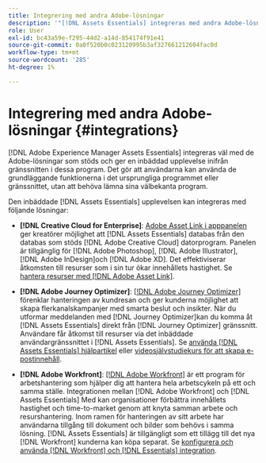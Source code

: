 ```yaml
---
title: Integrering med andra Adobe-lösningar
description: '"[!DNL Assets Essentials] integreras med andra Adobe-lösningar och ger en inbäddad upplevelse inifrån det inbyggda programmet."'
role: User
exl-id: bc43a59e-f295-44d2-a14d-854174f91e41
source-git-commit: 0a0f520b0c023120995b3af327661212604fac0d
workflow-type: tm+mt
source-wordcount: '285'
ht-degree: 1%

---
```


# Integrering med andra Adobe-lösningar {#integrations}

[!DNL Adobe Experience Manager Assets Essentials] integreras väl med de Adobe-lösningar som stöds och ger en inbäddad upplevelse inifrån gränssnitten i dessa program. Det gör att användarna kan använda de grundläggande funktionerna i det ursprungliga programmet eller gränssnittet, utan att behöva lämna sina välbekanta program.

Den inbäddade [!DNL Assets Essentials] upplevelsen kan integreras med följande lösningar:

* **[!DNL Creative Cloud for Enterprise]**: [Adobe Asset Link i apppanelen](https://www.adobe.com/creativecloud/business/enterprise/adobe-asset-link.html) ger kreatörer möjlighet att [!DNL Assets Essentials] databas från den databas som stöds [!DNL Adobe Creative Cloud] datorprogram. Panelen är tillgänglig för [!DNL Adobe Photoshop], [!DNL Adobe Illustrator], [!DNL Adobe InDesign]och [!DNL Adobe XD]. Det effektiviserar åtkomsten till resurser som i sin tur ökar innehållets hastighet. Se [hantera resurser med [!DNL Adobe Asset Link]](https://helpx.adobe.com/se/enterprise/using/manage-assets-using-adobe-asset-link.html).

* **[!DNL Adobe Journey Optimizer]**: [[!DNL Adobe Journey Optimizer]](https://business.adobe.com/products/journey-optimizer/adobe-journey-optimizer.html) förenklar hanteringen av kundresan och ger kunderna möjlighet att skapa flerkanalskampanjer med smarta beslut och insikter. När du utformar meddelanden med [!DNL Journey Optimizer]kan du komma åt [!DNL Assets Essentials] direkt från [!DNL Journey Optimizer] gränssnitt. Användare får åtkomst till resurser via det inbäddade användargränssnittet i [!DNL Assets Essentials]. Se [använda [!DNL Assets Essentials] hjälpartikel](https://experienceleague.adobe.com/docs/journey-optimizer/using/create-messages/assets-essentials.html) eller [videosjälvstudiekurs för att skapa e-postinnehåll](https://experienceleague.adobe.com/docs/journey-optimizer-learn/tutorials/create-messages/create-email-content-with-the-message-editor.html).

* **[!DNL Adobe Workfront]**: [[!DNL Adobe Workfront]](https://www.workfront.com/) är ett program för arbetshantering som hjälper dig att hantera hela arbetscykeln på ett och samma ställe. Integrationen mellan [!DNL Adobe Workfront] och [!DNL Assets Essentials] Med kan organisationer förbättra innehållets hastighet och time-to-market genom att knyta samman arbete och resurshantering. Inom ramen för hanteringen av sitt arbete har användarna tillgång till dokument och bilder som behövs i samma lösning. [!DNL Assets Essentials] är tillgängligt som ett tillägg till det nya [!DNL Workfront] kunderna kan köpa separat. Se [konfigurera och använda [!DNL Workfront] och [!DNL Essentials] integration](https://one.workfront.com/s/document-item?bundleId=the-new-workfront-experience&amp;topicId=Content%2FDocuments%2FAdobe_Workfront_for_Experience_Manager_Assets_Essentials%2F_workfront-for-aem-asset-essentials.htm).

<!-- TBD: Hiding this link till GA. Do not even include the beta mention as discussed with Greg. Beta is done with customers selected by the Accounts team. It is not an open Beta program. At GA, document this.

* **[[!DNL Creative Cloud Libraries]**: This integration will be made available in the future.

* **[[!DNL Adobe Studio]]**: This integration will be made available in the future.
-->
